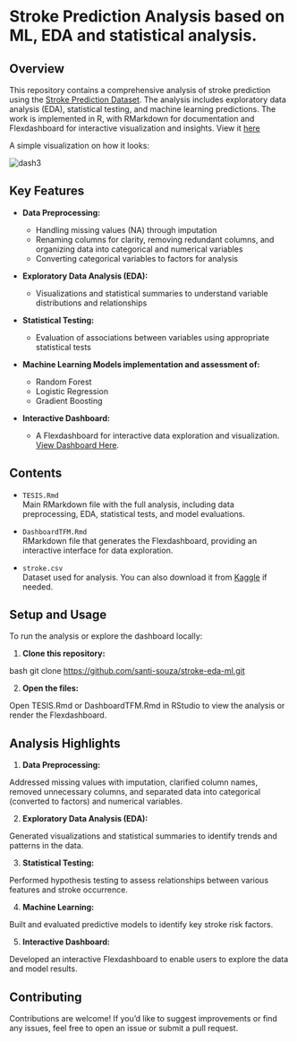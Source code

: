 # Stroke Prediction Analysis based on ML, EDA and statistical analysis.

## Overview

This repository contains a comprehensive analysis of stroke prediction using the [Stroke Prediction Dataset](https://www.kaggle.com/datasets/fedesoriano/stroke-prediction-dataset). The analysis includes exploratory data analysis (EDA), statistical testing, and machine learning predictions. The work is implemented in R, with RMarkdown for documentation and Flexdashboard for interactive visualization and insights. View it [here](https://santisouza.shinyapps.io/DashboardTFM/)

A simple visualization on how it looks: 

![dash3](https://github.com/user-attachments/assets/261abf9a-ae03-4d9e-a39b-599b58a312a5)

## Key Features

- **Data Preprocessing:** 
    - Handling missing values (NA) through imputation
    - Renaming columns for clarity, removing redundant columns, and organizing data into categorical and numerical variables
    - Converting categorical variables to factors for analysis

- **Exploratory Data Analysis (EDA):** 
    - Visualizations and statistical summaries to understand variable distributions and relationships

- **Statistical Testing:** 
    - Evaluation of associations between variables using appropriate statistical tests

- **Machine Learning Models implementation and assessment of:** 
    - Random Forest
    - Logistic Regression
    - Gradient Boosting

- **Interactive Dashboard:** 
    - A Flexdashboard for interactive data exploration and visualization. [View Dashboard Here](https://santisouza.shinyapps.io/DashboardTFM/).

## Contents

- `TESIS.Rmd`  
  Main RMarkdown file with the full analysis, including data preprocessing, EDA, statistical tests, and model evaluations.

- `DashboardTFM.Rmd`  
  RMarkdown file that generates the Flexdashboard, providing an interactive interface for data exploration.

- `stroke.csv`  
  Dataset used for analysis. You can also download it from [Kaggle](https://www.kaggle.com/datasets/fedesoriano/stroke-prediction-dataset) if needed.

## Setup and Usage

To run the analysis or explore the dashboard locally:

1. **Clone this repository:**

bash
git clone https://github.com/santi-souza/stroke-eda-ml.git

2. **Open the files:**

Open TESIS.Rmd or DashboardTFM.Rmd in RStudio to view the analysis or render the Flexdashboard.

## Analysis Highlights

1. **Data Preprocessing:**

Addressed missing values with imputation, clarified column names, removed unnecessary columns, and separated data into categorical (converted to factors) and numerical variables.

2. **Exploratory Data Analysis (EDA):**

Generated visualizations and statistical summaries to identify trends and patterns in the data.

3. **Statistical Testing:**

Performed hypothesis testing to assess relationships between various features and stroke occurrence.

4. **Machine Learning:**

Built and evaluated predictive models to identify key stroke risk factors.

5. **Interactive Dashboard:**

Developed an interactive Flexdashboard to enable users to explore the data and model results.

## Contributing

Contributions are welcome! If you’d like to suggest improvements or find any issues, feel free to open an issue or submit a pull request.
